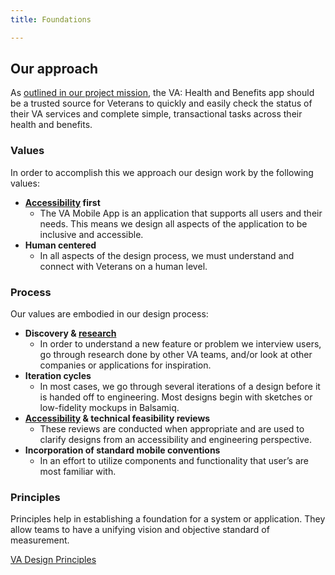 ```yaml
---
title: Foundations

---
```

## Our approach 
As [outlined in our project mission](https://department-of-veterans-affairs.github.io/va-mobile-app/docs/About/team-charter#team-mission-statement), the VA: Health and Benefits app should be a trusted source for Veterans to quickly and easily check the status of their VA services and complete simple, transactional tasks across their health and benefits.

### Values
In order to accomplish this we approach our design work by the following values:

* **[Accessibility](Accessibility) first**
  * The VA Mobile App is an application that supports all users and their needs. This means we design all aspects of the application to be inclusive and accessible. 
* **Human centered**
  *  In all aspects of the design process, we must understand and connect with Veterans on a human level. 

### Process
Our values are embodied in our design process:

* **Discovery & [research](/docs/UX/Research)**
  * In order to understand a new feature or problem we interview users, go through research done by other VA teams, and/or look at other companies or applications for inspiration. 
* **Iteration cycles**
  * In most cases, we go through several iterations of a design before it is handed off to engineering. Most designs begin with sketches or low-fidelity mockups in Balsamiq.
* **[Accessibility](Accessibility) & technical feasibility reviews**
  * These reviews are conducted when appropriate and are used to clarify designs from an accessibility and engineering perspective.
* **Incorporation of standard mobile conventions**
  * In an effort to utilize components and functionality that user’s are most familiar with.

### Principles 
Principles help in establishing a foundation for a system or application. They allow teams to have a unifying vision and objective standard of measurement. 

[VA Design Principles](https://design.va.gov/about/principles)

